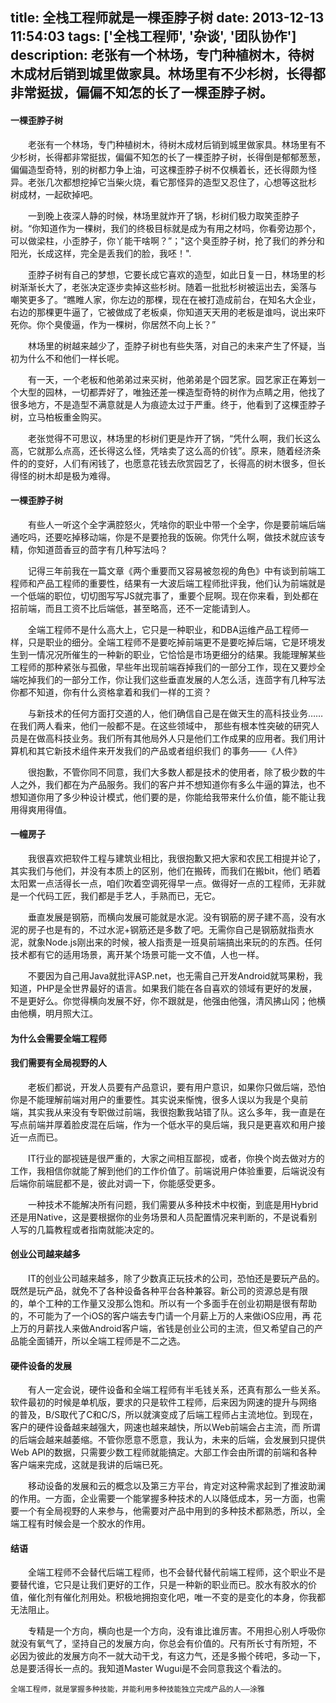 title: 全栈工程师就是一棵歪脖子树
date: 2013-12-13 11:54:03
tags: ['全栈工程师', '杂谈', '团队协作']
description: 老张有一个林场，专门种植树木，待树木成材后销到城里做家具。林场里有不少杉树，长得都非常挺拔，偏偏不知怎的长了一棵歪脖子树。
---

####    一棵歪脖子树
　　老张有一个林场，专门种植树木，待树木成材后销到城里做家具。林场里有不少杉树，长得都非常挺拔，偏偏不知怎的长了一棵歪脖子树，长得倒是郁郁葱葱，偏偏造型奇特，别的树都力争上油，可这棵歪脖子树不仅横着长，还长得颇为怪异。老张几次都想挖掉它当柴火烧，看它那怪异的造型又忍住了，心想等这批杉 树成材，一起砍掉吧。

　　一到晚上夜深人静的时候，林场里就炸开了锅，杉树们极力取笑歪脖子树。“你知道作为一棵树，我们的终极目标就是成为有用之材吗，你看旁边那个，可以做梁柱，小歪脖子，你丫能干啥啊？”；"这个臭歪脖子树，抢了我们的养分和阳光，长成这样，完全是丢我们的脸，我呸！".

　　歪脖子树有自己的梦想，它要长成它喜欢的造型，如此日复一日，林场里的杉树渐渐长大了，老张决定逐步卖掉这些杉树。随着一批批杉树被运出去，奚落与 嘲笑更多了。“瞧睢人家，你左边的那棵，现在在被打造成前台，在知名大企业，右边的那棵更牛逼了，它被做成了老板桌，你知道天天用的老板是谁吗，说出来吓 死你。你个臭傻逼，作为一棵树，你居然不向上长？”

　　林场里的树越来越少了，歪脖子树也有些失落，对自己的未来产生了怀疑，当初为什么不和他们一样长呢。

　　有一天，一个老板和他弟弟过来买树，他弟弟是个园艺家。园艺家正在筹划一个大型的园林，一切都弄好了，唯独还差一棵造型奇特的树作为点睛之用，他找了很多地方，不是造型不满意就是人为痕迹太过于严重。终于，他看到了这棵歪脖子树，立马柏板重金购买。

　　老张觉得不可思议，林场里的杉树们更是炸开了锅，“凭什么啊，我们长这么高，它就那么点高，还长得这么怪，凭啥卖了这么高的价钱”。原来，随着经济条件的的变好，人们有闲钱了，也愿意花钱去欣赏园艺了，长得高的树木很多，但长得怪的树木却是极为难得。

####    一棵歪脖子树

　　有些人一听这个全字满腔怒火，凭啥你的职业中带一个全字，你是要前端后端通吃吗，还要吃掉移动端，你是不是要抢我的饭碗。你凭什么啊，做技术就应该专精，你知道茴香豆的茴字有几种写法吗？

　　记得三年前我在一篇文章《两个重要而又容易被忽视的角色》中有谈到前端工程师和产品工程师的重要性，结果有一大波后端工程师批评我，他们认为前端就是一个低端的职位，切切图写写JS就完事了，重要个屁啊。现在你来看，到处都在招前端，而且工资不比后端低，甚至略高，还不一定能请到人。

　　全端工程师不是什么高大上，它只是一种职业，和DBA运维产品工程师一样，只是职业的细分。全端工程师不是要吃掉前端更不是要吃掉后端，它是环境发 生到一情况况所催生的一种新的职业，它恰恰是市场更细分的结果。我能理解某些工程师的那种紧张与孤傲，早些年出现前端吞掉我们的一部分工作，现在又要炒全 端吃掉我们的一部分工作，你让我们这些垂直发展的人怎么活，连茴字有几种写法你都不知道，你有什么资格拿着和我们一样的工资？

　　与新技术的任何方面打交道的人，他们确信自己是在做天生的高科技业务……在我们两人看来，他们一般都不是。在这些领域中， 那些有根本性突破的研究人员是在做高科技业务。我们所有其他局外人只是他们工作成果的应用者。我们用计算机和其它新技术组件来开发我们的产品或者组织我们 的事务——《人件》

　　很抱歉，不管你同不同意，我们大多数人都是技术的使用者，除了极少数的牛人之外，我们都在为产品服务。我们的客户并不想知道你有多么牛逼的算法，也不想知道你用了多少种设计模式，他们要的是，你能给我带来什么价值，能不能让我用得爽用得值。

####    一幢房子

　　我很喜欢把软件工程与建筑业相比，我很抱歉又把大家和农民工相提并论了，其实我们与他们，并没有本质上的区别，他们在搬砖，而我们在搬bit，他们 晒着太阳累一点活得长一点，咱们吹着空调死得早一点。做得好一点的工程师，无非就是一个代码工匠，我们都是手艺人，手熟而已，无它。

　　垂直发展是钢筋，而横向发展可能就是水泥。没有钢筋的房子建不高，没有水泥的房子也是有的，不过水泥+钢筋还是多数了吧。无需你自己是钢筋就指责水 泥，就象Node.js刚出来的时候，被人指责是一班臭前端搞出来玩的的东西。任何技术都有它的适用场景，离开某个场景可能一文不值，人也一样。

　　不要因为自己用Java就批评ASP.net，也无需自己开发Android就骂果粉，我知道，PHP是全世界最好的语言。如果我们能在各自喜欢的领域有更好的发展，不是更好么。你觉得横向发展不好，你不跟就是，他强由他强，清风拂山冈；他横由他横，明月照大江。

####    为什么会需要全端工程师

####    我们需要有全局视野的人

　　老板们都说，开发人员要有产品意识，要有用户意识，如果你只做后端，恐怕你是不能理解前端对用户的重要性。其实说来惭愧，很多人误以为我是个臭前 端，其实我从来没有专职做过前端，我很抱歉我站错了队。这么多年，我一直是在写点前端并厚着脸皮混在后端，作为一个低水平的臭后端，我只是更喜欢和用户接 近一点而已。

　　IT行业的鄙视链是很严重的，大家之间相互鄙视，或者，你换个岗去做对方的工作，我相信你就能了解到他们的工作价值了。前端说用户体验重要，后端说没有后端你前端屁都不是，彼此对调一下，你能感受更多。

　　一种技术不能解决所有问题，我们需要从多种技术中权衡，到底是用Hybrid还是用Native，这是要根据你的业务场景和人员配置情况来判断的，不是说看别人写的几篇教程或者指南就能决定的。

####    创业公司越来越多

　　IT的创业公司越来越多，除了少数真正玩技术的公司，恐怕还是要玩产品的。既然是玩产品，就免不了各种设备各种平台各种兼容。新公司的资源总是有限 的，单个工种的工作量又没那么饱和。所以有一个多面手在创业初期是很有帮助的，不可能为了一个iOS的客户端去专门请一个月薪上万的人来做iOS应用，再 花上万的月薪找人来做Android客户端，省钱是创业公司的主流，但又希望自己的产品能全面铺开，所以全端工程师是不二之选。

####    硬件设备的发展

　　有人一定会说，硬件设备和全端工程师有半毛钱关系，还真有那么一些关系。软件最初的时候是单机版，要求的只是软件工程师，后来因为网速的提升与网络 的普及，B/S取代了C和C/S，所以就演变成了后端工程师占主流地位。到现在，客户的硬件设备越来越强大，网速也越来越快，所以Web前端会占主流，而 所谓的后端会越来越萎缩。不管你愿意不愿意，我认为，未来的后端，会发展到只提供Web API的数据，只需要少数工程师就能搞定。大部工作会由所谓的前端和各种客户端来完成，这就是我讲的后端已死。

　　移动设备的发展和云的概念以及第三方平台，肯定对这种需求起到了推波助澜的作用。一方面，企业需要一个能掌握多种技术的人以降低成本，另一方面，也需要一个有全局视野的人来参与，他需要对产品中用到的多种技术都熟悉，所以，全端工程有时候会是一个胶水的作用。

####    结语

　　全端工程师不会替代后端工程师，也不会替代替代前端工程师，这个职业不是要替代谁，它只是让我们更好的工作，只是一种新的职业而已。胶水有胶水的价值，催化剂有催化剂用处。积极地拥抱变化吧，唯一不变的是变化的本身，你我都无法阻止。

　　专精是一个方向，横向也是一个方向，没有谁比谁厉害。不用担心别人呼吸你就没有氧气了，坚持自己的发展方向，你总会有价值的。尺有所长寸有所短，不 必因为彼此的发展方向不一就大动干戈，有这力气，还是多搬个砖吧，多动一下，总是要活得长一点的。我知道Master Wugui是不会同意我这个看法的。

    全端工程师，就是掌握多种技能，并能利用多种技能独立完成产品的人——涂雅
